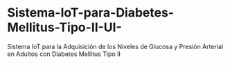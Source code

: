 # Sistema-IoT-para-Diabetes-Mellitus-Tipo-II-UI-
Sistema IoT para la Adquisición de los Niveles de Glucosa y Presión Arterial en Adultos con Diabetes Mellitus Tipo II
